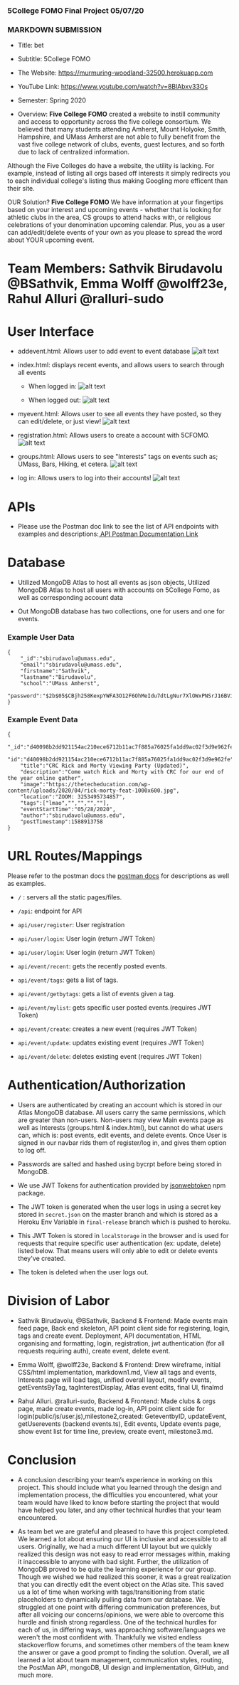 

### 5College FOMO Final Project 05/07/20 

### MARKDOWN SUBMISSION

- Title: bet

- Subtitle: 5College FOMO

- The Website: https://murmuring-woodland-32500.herokuapp.com

- YouTube Link: https://www.youtube.com/watch?v=8BlAbxv33Os

- Semester: Spring 2020

- Overview:  **Five College FOMO** created a website to instill community and access to opportunity across the five college consortium. We believed that many students attending Amherst, Mount Holyoke, Smith, Hampshire, and UMass Amherst are not able to fully benefit from the vast five college network of clubs, events, guest lectures, and so forth due to lack of centralized information.

Although the Five Colleges do have a website, the utility is lacking. For example, instead of listing all orgs based off interests it simply redirects you to each individual college's listing thus making Googling more efficent than their site.

OUR Solution? **Five College FOMO** We have information at your fingertips based on your interest and upcoming events - whether that is looking for athletic clubs in the area, CS groups to attend hacks with, or religious celebrations of your denomination upcoming calendar. Plus, you as a user can add/edit/delete events of your own as you please to spread the word about YOUR upcoming event. 

# Team Members: Sathvik Birudavolu @BSathvik, Emma Wolff @wolff23e, Rahul Alluri @ralluri-sudo  

# User Interface 

- addevent.html: Allows user to add event to event database
![alt text](final-img/create.png)

- index.html: displays recent events, and allows users to search through all events
    - When logged in:
![alt text](final-img/index-logged-in.png)

    - When logged out:
    ![alt text](final-img/index-logged-out.png)

- myevent.html: Allows user to see all events they have posted, so they can edit/delete, or just view! ![alt text](final-img/myevents.png)

- registration.html: Allows users to create a account with 5CFOMO. ![alt text](final-img/register.png)

- groups.html: Allows users to see "Interests" tags on events such as; UMass, Bars, Hiking, et cetera. ![alt text](final-img/groups.png)

- log in: Allows users to log into their accounts! ![alt text](final-img/login.png)



# APIs
- Please use the Postman doc link to see the list of API endpoints with examples and descriptions:<a href="https://documenter.getpostman.com/view/3593173/Szf52oX6?version=latest"> API Postman Documentation Link</a> 


# Database
- Utilized MongoDB Atlas to host all events as json objects, Utilized MongoDB Atlas to host all users with accounts on 5College Fomo, as well as corresponding account data 

- Out MongoDB database has two collections, one for users and one for events.

### Example User Data

```
{
    "_id":"sbirudavolu@umass.edu",
    "email":"sbirudavolu@umass.edu",
    "firstname":"Sathvik",
    "lastname":"Birudavolu",
    "school":"UMass Amherst",
    "password":"$2b$05$CBjh258KexpYWFA3O12F6OhMeIdu7dtLgNur7XlOWxPNSrJ16BViS"
}
```

### Example Event Data

```
{
    "_id":"d40098b2dd921154ac210ece6712b11ac7f885a76025fa1dd9ac02f3d9e962fe",
    "id":"d40098b2dd921154ac210ece6712b11ac7f885a76025fa1dd9ac02f3d9e962fe",
    "title":"CRC Rick and Morty Viewing Party (Updated)",
    "description":"Come watch Rick and Morty with CRC for our end of the year online gather",
    "image":"https://thetecheducation.com/wp-content/uploads/2020/04/rick-morty-feat-1000x600.jpg",
    "location":"ZOOM: 3253495734857",
    "tags":["lmao","","","",""],
    "eventStartTime":"05/28/2020",
    "author":"sbirudavolu@umass.edu",
    "postTimestamp":1588913758
}
```


# URL Routes/Mappings

Please refer to the postman docs the <a href="https://documenter.getpostman.com/view/3593173/Szf52oX6?version=latest"> postman docs</a> for descriptions as well as examples.

-  `/` : servers all the static pages/files.

- `/api`: endpoint for API

- `api/user/register`: User registration

- `api/user/login`: User login (return JWT Token)

- `api/user/login`: User login (return JWT Token)

- `api/event/recent`: gets the recently posted events.

- `api/event/tags`:  gets a list of tags.

- `api/event/getbytags`: gets a list of events given a tag.

- `api/event/mylist`: gets specific user posted events.(requires JWT Token)

- `api/event/create`: creates a new event (requires JWT Token)

- `api/event/update`: updates existing event (requires JWT Token)

- `api/event/delete`: deletes existing event (requires JWT Token)



# Authentication/Authorization
- Users are authenticated by creating an account which is stored in our Atlas MongoDB database. All users carry the same permissions, which are greater than non-users. Non-users may view Main events page as well as Interests (groups.html & index.html), but cannot do what users can, which is: post events, edit events, and delete events. Once User is signed in our navbar rids them of register/log in, and gives them option to log off.

- Passwords are salted and hashed using bycrpt before being stored in MongoDB.
- We use JWT Tokens for authentication provided by [jsonwebtoken](https://www.npmjs.com/package/jsonwebtoken) npm package.
- The JWT token is generated when the user logs in using a secret key stored in `secret.json` on the master branch and which is stored as a Heroku Env Variable in `final-release` branch which is pushed to heroku.
- This JWT Token is stored in `localStorage` in the browser and is used for requests that require specific user authentication (ex: update, delete) listed below. That means users will only able to edit or delete events they've created.
- The token is deleted when the user logs out.


# Division of Labor
- Sathvik Birudavolu, @BSathvik, Backend & Frontend: Made events main feed page, Back end skeleton, API point client side for registering, login, tags and create event. Deployment, API documentation, HTML organising and formatting, login, registration, jwt authentication (for all requests requiring auth), create event, delete event. 

- Emma Wolff, @wolff23e, Backend & Frontend: Drew wireframe, initial CSS/html implementation, markdown1.md, View all tags and events, Interests page will load tags, unified overall layout, modify events, getEventsByTag, tagInterestDisplay, Atlas event edits, final UI, finalmd

- Rahul Alluri. @ralluri-sudo, Backend & Frontend: Made clubs & orgs page, made create events, made log-in, API point client side for login(public/js/user.js),milestone2,created: GeteventbyID, updateEvent, getUserevents (backend events.ts), Edit events, Update events page, show event list for time line, preview, create event, milestone3.md.


# Conclusion
- A conclusion describing your team’s experience in working on this project. This should include what you learned through the design and implementation process, the difficulties you encountered, what your team would have liked to know before starting the project that would have helped you later, and any other technical hurdles that your team encountered.

- As team bet we are grateful and pleased to have this project completed. We learned a lot about ensuring our UI is inclusive and accessible to all users. Originally, we had a much different UI layout but we quickly realized this design was not easy to read error messages within, making it inaccessible to anyone with bad sight. Further, the utilization of MongoDB proved to be quite the learning experience for our group. Though we wished we had realized this sooner, it was a great realization that you can directly edit the event object on the Atlas site. This saved us a lot of time when working with tags/transitioning from static placeholders to dynamically pulling data from our database. We struggled at one point with differing communication preferences, but after all voicing our concerns/opinions, we were able to overcome this hurdle and finish strong regardless. One of the technical hurdles for each of us, in differing ways, was approaching software/languages we weren't the most confident with. Thankfully we visited endless stackoverflow forums, and sometimes other members of the team knew the answer or gave a good prompt to finding the solution. Overall, we all learned a lot about team management, communication styles, routing, the PostMan API, mongoDB, UI design and implementation, GitHub, and much more. 

